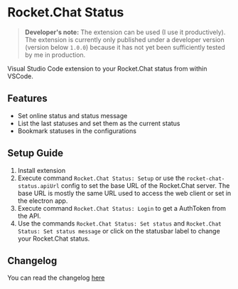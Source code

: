 # Rocket.Chat Status

> **Developer's note:** The extension can be used (I use it productively). The
> extension is currently only published under a developer version (version below
> `1.0.0`) because it has not yet been sufficiently tested by me in production.

Visual Studio Code extension to your Rocket.Chat status from within VSCode.

## Features

- Set online status and status message
- List the last statuses and set them as the current status
- Bookmark statuses in the configurations

## Setup Guide

1. Install extension
2. Execute command `Rocket.Chat Status: Setup` or use the
   `rocket-chat-status.apiUrl` config to set the base URL of the Rocket.Chat
   server. The base URL is mostly the same URL used to access the web client or
   set in the electron app.
3. Execute command `Rocket.Chat Status: Login` to get a AuthToken from the API.
4. Use the commands `Rocket.Chat Status: Set status` and `Rocket.Chat Status:
   Set status message` or click on the statusbar label to change your
   Rocket.Chat status.

## Changelog

You can read the changelog [here](./CHANGELOG.md)
